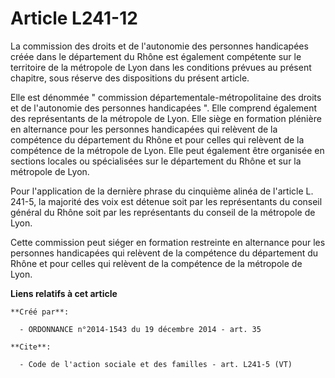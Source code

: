 # Article L241-12

La commission des droits et de l'autonomie des personnes handicapées créée dans le département du Rhône est également
compétente sur le territoire de la métropole de Lyon dans les conditions prévues au présent chapitre, sous réserve des
dispositions du présent article. 

Elle est dénommée " commission départementale-métropolitaine des droits et de l'autonomie des personnes handicapées ". Elle
comprend également des représentants de la métropole de Lyon. Elle siège en formation plénière en alternance pour les
personnes handicapées qui relèvent de la compétence du département du Rhône et pour celles qui relèvent de la compétence de
la métropole de Lyon. Elle peut également être organisée en sections locales ou spécialisées sur le département du Rhône et
sur la métropole de Lyon. 

Pour l'application de la dernière phrase du cinquième alinéa de l'article L. 241-5, la majorité des voix est détenue soit par
les représentants du conseil général du Rhône soit par les représentants du conseil de la métropole de Lyon. 

Cette commission peut siéger en formation restreinte en alternance pour les personnes handicapées qui relèvent de la
compétence du département du Rhône et pour celles qui relèvent de la compétence de la métropole de Lyon.

**Liens relatifs à cet article**

	**Créé par**:

	  - ORDONNANCE n°2014-1543 du 19 décembre 2014 - art. 35

	**Cite**:

	  - Code de l'action sociale et des familles - art. L241-5 (VT)

